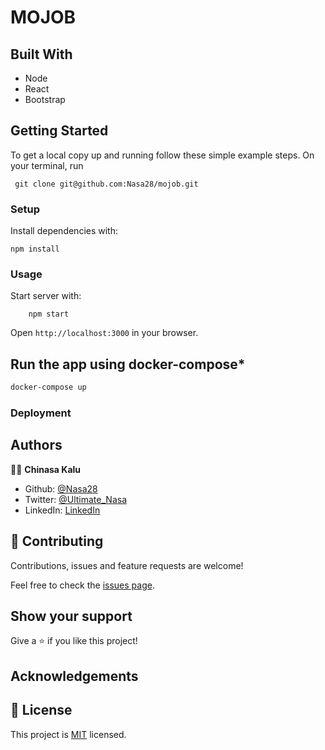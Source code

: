 # MOJOB

## Built With

- Node
- React
- Bootstrap


## Getting Started

To get a local copy up and running follow these simple example steps.
On your terminal, run

```
 git clone git@github.com:Nasa28/mojob.git

```

### Setup

Install dependencies with:

```
npm install
```

### Usage

Start server with:

```
    npm start
```

Open `http://localhost:3000` in your browser.


## Run the app using docker-compose*

```bash
docker-compose up
```

### Deployment

## Authors

👨‍💻 **Chinasa Kalu**

- Github: [@Nasa28](https://github.com/Nasa28)
- Twitter: [@Ultimate_Nasa](https://twitter.com/Ultimate_Nasa)
- LinkedIn: [LinkedIn](https://www.linkedin.com/in/kalu-chinasa-agu-a15080103/)

## 🤝 Contributing

Contributions, issues and feature requests are welcome!

Feel free to check the [issues page](https://github.com/Nasa28/mojob/issues).

## Show your support

Give a ⭐️ if you like this project!

## Acknowledgements

## 📝 License

This project is [MIT](https://github.com/stevenvachon/broken-link-checker/blob/main/license) licensed.
